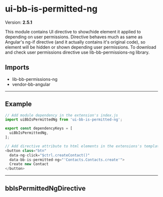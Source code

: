 # ui-bb-is-permitted-ng


Version: **2.5.1**

This module contains UI directive to show/hide element it applied to
depending on user permissions. Directive behaves much as same as Angular's ng-if
directive (and it actually contains it's original code), so element will be hidden
or shown depending user permissions.
To download and check user permissions directive use lib-bb-permissions-ng library.

## Imports

* lib-bb-permissions-ng
* vendor-bb-angular

---

## Example

```javascript
// Add module dependency in the extension's index.js
import uiBbIsPermittedNg from 'ui-bb-is-permitted-ng';

export const dependencyKeys = [
  uiBbIsPermittedNg,
];

// Add directive attribute to html elements in the extensions's template.html
<button class="btn"
  data-ng-click="$ctrl.createContact()"
  data-bb-is-permitted-ng="'Contacts.Contacts.create'">
  Create new Contact
</button>
```

---

## bbIsPermittedNgDirective

